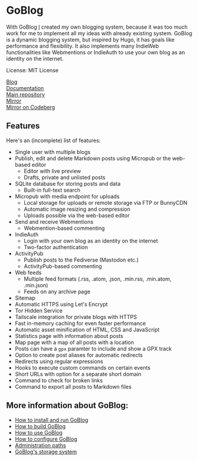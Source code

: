 # GoBlog

With GoBlog [I](https://jlelse.blog) created my own blogging system, because it was too much work for me to implement all my ideas with already existing system. GoBlog is a dynamic blogging system, but inspired by Hugo, it has goals like performance and flexibility. It also implements many IndieWeb functionalities like Webmentions or IndieAuth to use your own blog as an identity on the internet.

License: MIT License

[Blog](https://goblog.app/)  
[Documentation](https://docs.goblog.app)  
[Main repository](https://github.com/jlelse/GoBlog)  
[Mirror](https://git.jlel.se/jlelse/GoBlog)  
[Mirror on Codeberg](https://codeberg.org/jlelse/GoBlog)

## Features

Here's an (incomplete) list of features:

- Single user with multiple blogs
- Publish, edit and delete Markdown posts using Micropub or the web-based editor
    - Editor with live preview
    - Drafts, private and unlisted posts
- SQLite database for storing posts and data
    - Built-in full-text search
- Micropub with media endpoint for uploads
    - Local storage for uploads or remote storage via FTP or BunnyCDN
    - Automatic image resizing and compression
    - Uploads possible via the web-based editor
- Send and receive Webmentions
    - Webmention-based commenting
- IndieAuth
    - Login with your own blog as an identity on the internet
    - Two-factor authentication
- ActivityPub
    - Publish posts to the Fediverse (Mastodon etc.)
    - ActivityPub-based commenting
- Web feeds
    - Multiple feed formats (.rss, .atom, .json, .min.rss, .min.atom, .min.json)
    - Feeds on any archive page
- Sitemap
- Automatic HTTPS using Let's Encrypt
- Tor Hidden Service
- Tailscale integration for private blogs with HTTPS
- Fast in-memory caching for even faster performance
- Automatic asset minification of HTML, CSS and JavaScript
- Statistics page with information about posts
- Map page with a map of all posts with a location
- Posts can have a `gpx` paramter to include and show a GPX track
- Option to create post aliases for automatic redirects
- Redirects using regular expressions
- Hooks to execute custom commands on certain events
- Short URLs with option for a separate short domain
- Command to check for broken links
- Command to export all posts to Markdown files

## More information about GoBlog:

- [How to install and run GoBlog](./install.md)
- [How to build GoBlog](./build.md)
- [How to use GoBlog](./usage.md)
- [How to configure GoBlog](./config.md)
- [Administration paths](./admin-paths.md)
- [GoBlog's storage system](./storage.md)